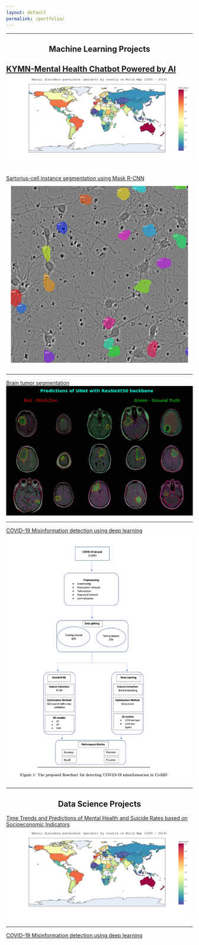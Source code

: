 ```yaml
---
layout: default
permalink: /portfolio/
---
```


---

<h2 align="center">Machine Learning Projects</h2>

[KYMN-Mental Health Chatbot Powered by AI](https://github.com/nghi-huynh/mental_health_chatbot)
<img src="images/mental_prevalence_world_map.png"/>
---

[Sartorius-cell instance segmentation using Mask R-CNN](https://medium.com/mlearning-ai/cell-instance-segmentation-using-mask-r-cnn-c7a3810192ff)
![image](https://github.com/nghi-huynh/nghi-huynh.github.io/blob/master/images/cell_instance.png)

---
[Brain tumor segmentation](https://devpost.com/software/brain-tumor-segmentation-using-resunet)
![image](https://github.com/nghi-huynh/nghi-huynh.github.io/blob/master/images/brain.png)

---
[COVID-19 Misinformation detection using deep learning](https://github.com/nghi-huynh/covid-19-misinfo-detection)
![image](https://github.com/nghi-huynh/nghi-huynh.github.io/blob/master/images/covid.png)

---

<h2 align="center">Data Science Projects</h2>

[Time Trends and Predictions of Mental Health and Suicide Rates based on Socioeconomic Indicators](https://github.com/nghi-huynh/BigDataChallenge2022)
![image](https://github.com/nghi-huynh/nghi-huynh.github.io/blob/master/images/mental_prevalence_world_map.png)

---

[COVID-19 Misinformation detection using deep learning](https://github.com/nghi-huynh/covid-19-misinfo-detection)


